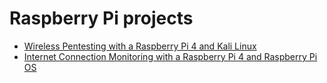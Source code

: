 # Raspberry Pi projects
- [Wireless Pentesting with a Raspberry Pi 4 and Kali Linux](Wireless-Pentesting.md)
- [Internet Connection Monitoring with a Raspberry Pi 4 and Raspberry Pi OS](Internet-Connection-Monitoring.md)
